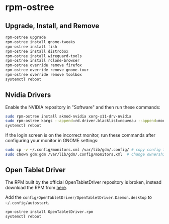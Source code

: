 # rpm-ostree

## Upgrade, Install, and Remove

```bash
rpm-ostree upgrade
rpm-ostree install gnome-tweaks
rpm-ostree install fish
rpm-ostree install distrobox
rpm-ostree install wireguard-tools
rpm-ostree install rclone-browser
rpm-ostree override remove firefox
rpm-ostree override remove gnome-tour
rpm-ostree override remove toolbox
systemctl reboot
```

## Nvidia Drivers

Enable the NVIDIA repository in "Software" and then run these commands:

```bash
sudo rpm-ostree install akmod-nvidia xorg-x11-drv-nvidia
sudo rpm-ostree kargs --append=rd.driver.blacklist=nouveau --append=modprobe.blacklist=nouveau --append=nvidia-drm.modeset=1 # this might not be needed at some point when silverblue will support the standard way to specify this.`
systemctl reboot
```

If the login screen is on the incorrect monitor, run these commands after configuring your monitor in GNOME settings:

```bash
sudo cp -v ~/.config/monitors.xml /var/lib/gdm/.config/ # copy config to gdm
sudo chown gdm:gdm /var/lib/gdm/.config/monitors.xml  # change ownership to gdm user
```

## Open Tablet Driver

The RPM built by the official OpenTabletDriver repository is broken, instead download the RPM from [here](https://github.com/hwsmm/OpenTabletDriver.Packaging/releases/tag/test).

Add the `config/OpenTabletDriver/OpenTabletDriver.Daemon.desktop` to `~/.config/autostart`.

```bash
rpm-ostree install OpenTabletDriver.rpm
systemctl reboot
```
